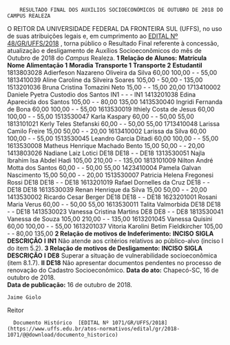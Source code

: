         RESULTADO FINAL DOS AUXÍLIOS SOCIOECONÔMICOS DE OUTUBRO DE 2018 DO CAMPUS REALEZA  

 O REITOR DA UNIVERSIDADE FEDERAL DA FRONTEIRA SUL (UFFS), no uso de suas atribuições legais e, em cumprimento ao [EDITAL Nº 48/GR/UFFS/2018](https://www.uffs.edu.br/atos-normativos/edital/gr/2018-0048)  , torna público o Resultado Final referente à concessão, atualização e desligamento de Auxílios Socioeconômicos do mês de Outubro de 2018 do *Campus* Realeza.      **1 Relação de Alunos:**       **Matrícula**      **Nome**      **Alimentação 1**      **Moradia**      **Transporte 1**      **Transporte 2**      **Estudantil**       1813803028    Adierfeson Nazareno Oliveira da Silva    60,00    100,00    -    -    55,00      1813410039    Aline Caroline da Silveira Soares    105,00    -    50,00    -    135,00      1513201036    Bruna Cristina Tomazini Neto    15,00    -    -    15,00    20,00      1713410002    Daniele Pyetra Custodio dos Santos    IN1    -    -    -    IN1      1413201038    Edina Aparecida dos Santos    105,00    -    -    80,00    135,00      1413530040    Ingridi Fernanda de Bona    60,00    100,00    -    -    55,00      1613530019    Ithiely Costa de Jesus    60,00    100,00    -    -    55,00      1513530047    Karla Kaspary    60,00    -    -    50,00    55,00      1813101021    Kerly Teles Stefanski    60,00    -    -    50,00    55,00      1713410048    Larissa Camilo Freire    15,00    50,00    -    -    20,00      1613410002    Larissa da Silva    60,00    100,00    -    -    55,00      1513530045    Leandro Garcia Ditadi    60,00    100,00    -    -    55,00      1613530008    Matheus Henrique Machado Bento    15,00    50,00    -    -    20,00      1413803026    Nadiane Laiz Lotici    DE18    DE18    -    -    DE18      1313530051    Najla Ibrahim Isa Abdel Hadi    105,00    210,00    -    -    135,00      1813101009    Nilton André Motta dos Santos    60,00    -    -    50,00    55,00      1423410004    Pamela Galvan Nascimento    15,00    50,00    -    -    20,00      1513530007    Patricia Helena Fregonesi Rossi    DE18    DE18    -    -    DE18      1613201019    Rafael Dornelles da Cruz    DE18    -    -    DE18    DE18      1613530039    Renan Henrique da Silva    15,00    50,00    -    -    20,00      1413530002    Ricardo Cesar Berger    DE18    DE18    -    -    DE18      1623201001    Rosani Maria Verus    60,00    -    -    50,00    55,00      1613530011    Talita Valmorbida    DE18    DE18    -    -    DE18      1413530023    Vanessa Cristina Martins    DE8    DE8    -    -    DE8      1813530041    Vanessa de Souza    105,00    210,00    -    -    135,00      1613201045    Vanessa Quisini    60,00    100,00    -    -    55,00      1613201037    Vitoria Karolini Betim Fieldkircher    105,00    -    -    80,00    135,00         **2 Relação de motivos de Indeferimento:**       **INCISO**      **SIGLA**      **DESCRIÇÃO**        **I**      **IN1**     Não atende aos critérios relativos ao público-alvo (inciso I do item 5.2).          **3 Relação de motivos de Desligamento:**       **INCISO**      **SIGLA**      **DESCRIÇÃO**        **I**      **DE8**     Superar a situação de vulnerabilidade socioeconômica (item 8.1.7).       **II**       **DE18**     Não apresentar documentos pendentes no processo de renovação do Cadastro Socioeconômico.           **Data do ato:** Chapecó-SC, 16 de outubro de 2018.   
 **Data de publicação:**  16 de outubro de 2018. 

    Jaime Giolo   
 Reitor 

      Documento Histórico  [EDITAL Nº 1071/GR/UFFS/2018](https://www.uffs.edu.br/atos-normativos/edital/gr/2018-1071/@@download/documento_historico)     
      